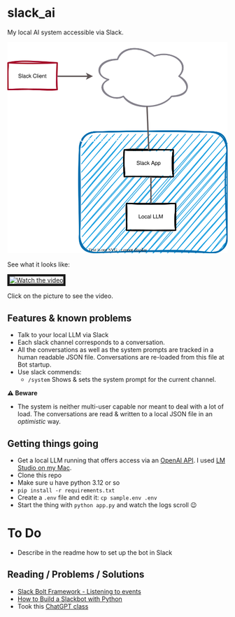 # slack_ai

My local AI system accessible via Slack.

![Overview](overview.svg)

See what it looks like:

<a href="http://www.youtube.com/watch?feature=player_embedded&v=8y4jwXNwdSU" target="_blank">
 <img src="http://img.youtube.com/vi/8y4jwXNwdSU/hqdefault.jpg" alt="Watch the video" width="400" border="5" />
</a>

Click on the picture to see the video.

## Features & known problems

* Talk to your local LLM via Slack
* Each slack channel corresponds to a conversation.
* All the conversations as well as the system prompts are tracked in a human readable JSON file. Conversations are re-loaded from this file at Bot startup.
* Use slack commends:
  * `/system` Shows & sets the system prompt for the current channel.

**⚠️ Beware**
* The system is neither multi-user capable nor meant to deal with a lot of load. The conversations are read & written to a local JSON file in an *optimistic* way.
## Getting things going

* Get a local LLM running that offers access via an [OpenAI API](https://platform.openai.com/docs/api-reference/chat/create). I used [LM Studio on my Mac](https://lmstudio.ai).
* Clone this repo 
* Make sure u have python 3.12 or so
* `pip install -r requirements.txt`
* Create a `.env` file and edit it: `cp sample.env .env`
* Start the thing with `python app.py` and watch the logs scroll 😉

# To Do

* Describe in the readme how to set up the bot in Slack

## Reading / Problems / Solutions

* [Slack Bolt Framework - Listening to events](https://slack.dev/bolt-python/concepts#event-listening)
* [How to Build a Slackbot with Python](https://www.kubiya.ai/resource-post/how-to-build-a-slackbot-with-python)
* Took this [ChatGPT class](https://gist.github.com/joeddav/a11e5cc0850f0e540324177a53b547ae)



